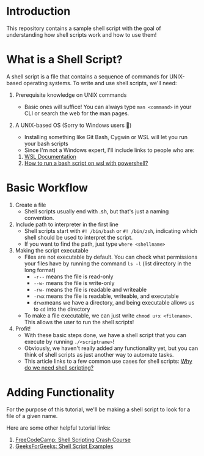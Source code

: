 # Introduction
This repository contains a sample shell script with the goal of understanding how shell scripts work and how to use them!

# What is a Shell Script?
A shell script is a file that contains a sequence of commands for UNIX-based operating systems. To write and use shell scripts, we'll need:
1. Prerequisite knowledge on UNIX commands
    - Basic ones will suffice! You can always type `man <command>` in your CLI or search the web for the man pages.

2. A UNIX-based OS (Sorry to Windows users :bow:)
    - Installing something like Git Bash, Cygwin or WSL will let you run your bash scripts
    - Since I'm not a Windows expert, I'll include links to people who are:
    1. [WSL Documentation](https://learn.microsoft.com/en-us/windows/wsl/)
    2. [How to run a bash script on wsl with powershell?](https://stackoverflow.com/questions/72151630/how-to-run-a-bash-script-on-wsl-with-powershell)

# Basic Workflow
1. Create a file
    - Shell scripts usually end with .sh, but that's just a naming convention.
2. Include path to interpreter in the first line
    - Shell scripts start with `#! /bin/bash` or `#! /bin/zsh`, indicating which shell should be used to interpret the script.
    - If you want to find the path, just type `where <shellname>`
3. Making the script executable
    - Files are not executable by default. You can check what permissions your files have by running the command `ls -l` (list directory in the long format)
        - `-r--` means the file is read-only
        - `--w-` means the file is write-only
        - `-rw-` means the file is readable and writeable
        - `-rwx` means the file is readable, writeable, and executable
        - `drwx`means we have a directory, and being executable allows us to `cd` into the directory
    - To make a file executable, we can just write `chmod u+x <filename>`. This allows the user to run the shell scripts!
4. Profit!
    - With these basic steps done, we have a shell script that you can execute by running `./<scriptname>`! 
    - Obviously, we haven't really added any functionality yet, but you can think of shell scripts as just another way to automate tasks. 
    - This article links to a few common use cases for shell scripts: [Why do we need shell scripting?](https://medium.com/@linuxadminhacks/why-do-we-need-shell-scripting-213117e056e9)

# Adding Functionality  
For the purpose of this tutorial, we'll be making a shell script to look for a file of a given name.

Here are some other helpful tutorial links:
1. [FreeCodeCamp: Shell Scripting Crash Course](https://www.freecodecamp.org/news/shell-scripting-crash-course-how-to-write-bash-scripts-in-linux/)
2. [GeeksForGeeks: Shell Script Examples](https://www.geeksforgeeks.org/shell-script-examples/)